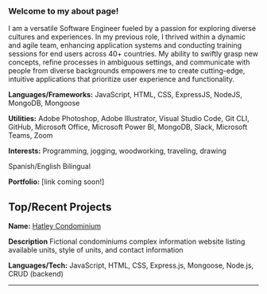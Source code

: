 ### Welcome to my about page!
I am a versatile Software Engineer fueled by a passion for exploring diverse cultures and experiences. In my previous role, I thrived within a dynamic and agile team, enhancing application systems and conducting training sessions for end users across 40+ countries. My ability to swiftly grasp new concepts, refine processes in ambiguous settings, and communicate with people from diverse backgrounds empowers me to create cutting-edge, intuitive applications that prioritize user experience and functionality.

**Languages/Frameworks:**
JavaScript, HTML, CSS, ExpressJS, NodeJS, MongoDB, Mongoose

**Utilities:**
Adobe Photoshop, Adobe Illustrator, Visual Studio Code, Git CLI, GitHub, Microsoft Office, Microsoft Power BI, MongoDB, Slack, Microsoft Teams, Zoom

**Interests:**
Programming, jogging, woodworking, traveling, drawing


Spanish/English Bilingual

**Portfolio:**
[link coming soon!]

## Top/Recent Projects
**Name:** [Hatley Condominium](https://github.com/persefy/Hatley-Condominiums)

**Description** Fictional condominiums complex information website listing available units, style of units, and contact information

**Languages/Tech:** JavaScript, HTML, CSS, Express.js, Mongoose, Node.js, CRUD (backend)

---
<!--
**persefy/persefy** is a ✨ _special_ ✨ repository because its `README.md` (this file) appears on your GitHub profile.

Here are some ideas to get you started:

- 🔭 I’m currently working on ...
- 🌱 I’m currently learning ...
- 👯 I’m looking to collaborate on ...
- 🤔 I’m looking for help with ...
- 💬 Ask me about ...
- 📫 How to reach me: ...
- 😄 Pronouns: ...
- ⚡ Fun fact: ...
-->
